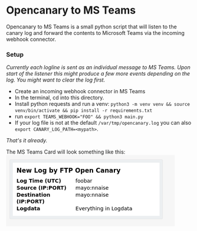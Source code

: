 # Opencanary to MS Teams
Opencanary to MS Teams is a small python script that will listen to the canary log and forward the contents to Microsoft Teams via the incoming webhook connector.


### Setup
_Currently each logline is sent as an individual message to MS Teams. Upon start of the listener this might produce a few more events depending on the log. You might want to clear the log first._

- Create an incoming webhook connector in MS Teams
- In the terminal, cd into this directory.
- Install python requests and run a venv: `python3 -m venv venv && source venv/bin/activate && pip install -r requirements.txt`
- run `export TEAMS_WEBHOOK="FOO" && python3 main.py`
- If your log file is not at the default `/var/tmp/opencanary.log` you can also `export CANARY_LOG_PATH=<mypath>`.

_That's it already._

The MS Teams Card will look something like this:
![image info](./example.png)
